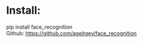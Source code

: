 # Install:
pip install face_recognition    
Github: https://github.com/ageitgey/face_recognition     
